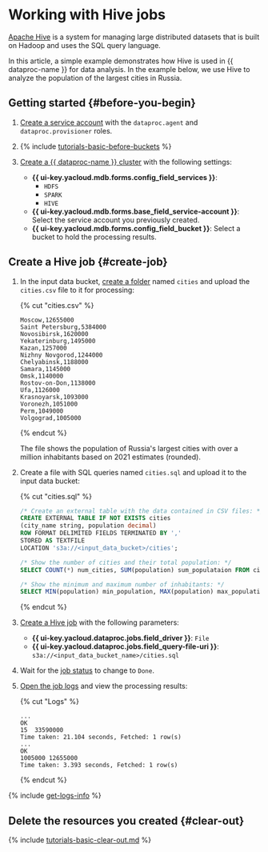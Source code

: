 # Working with Hive jobs

[Apache Hive](https://hive.apache.org/) is a system for managing large distributed datasets that is built on Hadoop and uses the SQL query language.

In this article, a simple example demonstrates how Hive is used in {{ dataproc-name }} for data analysis. In the example below, we use Hive to analyze the population of the largest cities in  Russia.  

## Getting started {#before-you-begin}

1. [Create a service account](../../iam/operations/sa/create.md) with the `dataproc.agent` and `dataproc.provisioner` roles.

1. {% include [tutorials-basic-before-buckets](../../_includes/data-proc/tutorials/basic-before-buckets.md) %}

1. [Create a {{ dataproc-name }} cluster](../operations/cluster-create.md) with the following settings:

   * **{{ ui-key.yacloud.mdb.forms.config_field_services }}**:
      * `HDFS`
      * `SPARK`
      * `HIVE`
   * **{{ ui-key.yacloud.mdb.forms.base_field_service-account }}**: Select the service account you previously created.
   * **{{ ui-key.yacloud.mdb.forms.config_field_bucket }}**: Select a bucket to hold the processing results.

## Create a Hive job {#create-job}

1. In the input data bucket, [create a folder](../../storage/operations/objects/upload.md) named `cities` and upload the `cities.csv` file to it for processing:


   {% cut "cities.csv" %}

   ```text
   Moscow,12655000
   Saint Petersburg,5384000
   Novosibirsk,1620000
   Yekaterinburg,1495000
   Kazan,1257000
   Nizhny Novgorod,1244000
   Chelyabinsk,1188000
   Samara,1145000
   Omsk,1140000
   Rostov-on-Don,1138000
   Ufa,1126000
   Krasnoyarsk,1093000
   Voronezh,1051000
   Perm,1049000
   Volgograd,1005000
   ```

   {% endcut %}

   The file shows the population of Russia's largest cities with over a million inhabitants based on 2021 estimates (rounded).



1. Create a file with SQL queries named `cities.sql` and upload it to the input data bucket:

   {% cut "cities.sql" %}

   ```sql
   /* Create an external table with the data contained in CSV files: */
   CREATE EXTERNAL TABLE IF NOT EXISTS cities
   (city_name string, population decimal)
   ROW FORMAT DELIMITED FIELDS TERMINATED BY ','
   STORED AS TEXTFILE
   LOCATION 's3a://<input_data_bucket>/cities';

   /* Show the number of cities and their total population: */
   SELECT COUNT(*) num_cities, SUM(population) sum_populataion FROM cities;

   /* Show the minimum and maximum number of inhabitants: */
   SELECT MIN(population) min_population, MAX(population) max_population FROM cities;
   ```

   {% endcut %}

1. [Create a Hive job](../operations/jobs-hive#create) with the following parameters:

   * **{{ ui-key.yacloud.dataproc.jobs.field_driver }}**: `File`
   * **{{ ui-key.yacloud.dataproc.jobs.field_query-file-uri }}**: `s3a://<input_data_bucket_name>/cities.sql`

1. Wait for the [job status](../operations/jobs-spark.md#get-info) to change to `Done`.


1. [Open the job logs](../operations/jobs-hive#get-logs) and view the processing results:

   {% cut "Logs" %}

   ```text
   ...
   OK
   15  33590000
   Time taken: 21.104 seconds, Fetched: 1 row(s)
   ...
   OK
   1005000 12655000
   Time taken: 3.393 seconds, Fetched: 1 row(s)
   ```

   {% endcut %}


{% include [get-logs-info](../../_includes/data-proc/note-info-get-logs.md) %}

## Delete the resources you created {#clear-out}

{% include [tutorials-basic-clear-out.md](../../_includes/data-proc/tutorials/basic-clear-out.md) %}
